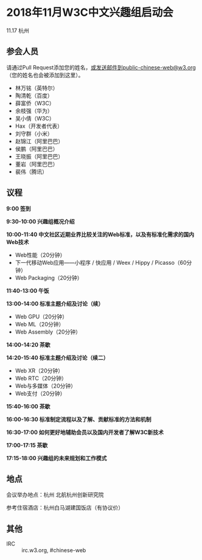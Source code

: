 # 2018年11月W3C中文兴趣组启动会

11.17 杭州

## 参会人员

请通过Pull Request添加您的姓名，或发送邮件到public-chinese-web@w3.org（您的姓名也会被添加到这里）。

* 林万铭（英特尔）
* 陶清乾（百度）
* 薛富侨（W3C）
* 余枝强（华为）
* 吴小倩（W3C）
* Hax（开发者代表）
* 刘守群（小米）
* 赵锦江（阿里巴巴）
* 侯鹏（阿里巴巴）
* 王晓振（阿里巴巴）
* 董岩（阿里巴巴）
* 裴伟（腾讯）

## 议程

**9:00 签到**

**9:30-10:00 兴趣组概况介绍**

**10:00-11:40 中文社区近期业界比较关注的Web标准，以及有标准化需求的国内Web技术**

* Web性能（20分钟）
* 下一代移动Web应用——小程序 / 快应用 / Weex / Hippy / Picasso（60分钟）
* Web Packaging（20分钟）

**11:40-13:00 午饭**

**13:00-14:00 标准主题介绍及讨论（续）**

* Web GPU（20分钟）
* Web ML（20分钟）
* Web Assembly（20分钟）

**14:00-14:20 茶歇**

**14:20-15:40 标准主题介绍及讨论（续二）**

* Web XR（20分钟）
* Web RTC（20分钟）
* Web与多媒体（20分钟）
* Web支付（20分钟）

**15:40-16:00 茶歇**

**16:00-16:30 标准制定流程以及了解、贡献标准的方法和机制**

**16:30-17:00 如何更好地辅助会员以及国内开发者了解W3C新技术**

**17:00-17:15 茶歇**

**17:15-18:00 兴趣组的未来规划和工作模式**

## 地点

会议举办地点：杭州 北航杭州创新研究院

参考住宿酒店：杭州白马湖建国饭店（有协议价）

## 其他

<dl>
<dt>IRC</dt>
<dd>irc.w3.org, #chinese-web</dd>
</dl>
